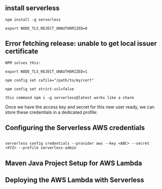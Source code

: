 

## install serverless

```
npm install -g serverless
```



```
export NODE_TLS_REJECT_UNAUTHORIZED=0
```

## Error fetching release: unable to get local issuer certificate 
```
NPM solves this:

export NODE_TLS_REJECT_UNAUTHORIZED=1

npm config set cafile="/path/to/my/cert" 

npm config set strict-ssl=false
 
this command npm i -g serverless@latest works like a charm
```

Once we have the access key and secret for this new user ready, we can store these credentials in a dedicated profile:

## Configuring the Serverless AWS credentials

```

serverless config credentials --provider aws --key <ABC> --secret <XYZ> --profile serverless-admin

```

## Maven Java Project Setup for AWS Lambda


## Deploying the AWS Lambda with Serverless

